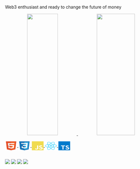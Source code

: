 Web3 enthusiast and ready to change the future of money

<div align="center">
  <a href="https://github.com/JoaoBatistaSS1999?tab=repositories">
  <img height="400px" width="45%" src="https://github-readme-stats.vercel.app/api?username=joaobatistass1999&show_icons=true&theme=radical&include_all_commits=true&count_private=true"/>
  <img height="400px" width="50%" src="https://github-readme-stats.vercel.app/api/top-langs/?username=joaobatistass1999&layout=compact&langs_count=7&theme=radical"/>
</div>
  
  

<div style="display: inline_block"><br> 
  <img align="center" alt="HTML" height="30" width="40" src="https://raw.githubusercontent.com/devicons/devicon/master/icons/html5/html5-original.svg">
  <img align="center" alt="CSS" height="30" width="40" src="https://raw.githubusercontent.com/devicons/devicon/master/icons/css3/css3-original.svg">
  <img align="center" alt="Java Script" height="30" width="40" src="https://raw.githubusercontent.com/devicons/devicon/master/icons/javascript/javascript-plain.svg">
  <img align="center" alt="React" height="30" width="40" src="https://raw.githubusercontent.com/devicons/devicon/master/icons/react/react-original.svg">
  <img align="center" alt="Typescript" height="30" width="40" src="https://raw.githubusercontent.com/devicons/devicon/master/icons/typescript/typescript-plain.svg">
  
  
</div>  
  
   ##
  
  <div> 
    <a href="https://t.me/JoaoBatistaSS" target="_blank"><img src="https://img.shields.io/badge/Telegram-2CA5E0?style=for-the-badge&logo=telegram&logoColor=white" target="_blank"></a> 
    <a href="https://www.codewars.com/users/Jo%C3%A3o%20Batista" target="_blank"><img src="https://img.shields.io/badge/Codewars-B1361E?style=for-the-badge&logo=Codewars&logoColor=white" target="_blank"></a>   
 <a href="https://discord.gg/NtnAsMaz" target="_blank"><img src="https://img.shields.io/badge/Discord-7289DA?style=for-the-badge&logo=discord&logoColor=white" target="_blank"></a>   
  <a href="https://www.linkedin.com/in/jo%C3%A3o-santos-65219b23a/" target="_blank"><img src="https://img.shields.io/badge/-LinkedIn-%230077B5?style=for-the-badge&logo=linkedin&logoColor=white" target="_blank"></a>   
   
 
</div>

